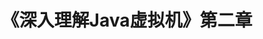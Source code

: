 ---
title: 《深入理解Java虚拟机》第二章
description: Java内存区域与内存溢出异常
categories:
- 《深入理解Java虚拟机》读书笔记
tags: 
- 读书笔记
- JVM
---